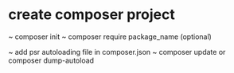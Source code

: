 # create composer project

~ composer init
~ composer require package_name (optional)

<!-- helper files -->
~ add psr autoloading file in composer.json
~ composer update or composer dump-autoload

